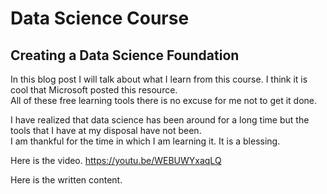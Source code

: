 # Data Science Course 
## Creating a Data Science Foundation 

In this blog post I will talk about what I learn from this course.  I think it is cool that Microsoft posted this resource.  
All of these free learning tools there is no excuse for me not to get it done. 

I have realized that data science has been around for a long time but the tools that I have at my disposal have not been.  
I am thankful for the time in which I am learning it. It is a blessing. 

Here is the video.
https://youtu.be/WEBUWYxaqLQ

Here is the written content.

